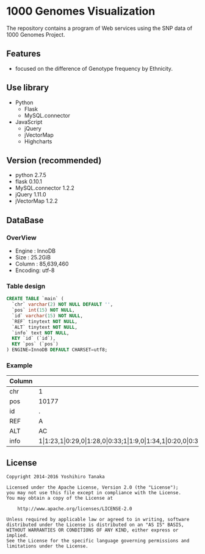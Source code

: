 # 1000 Genomes Visualization

The repository contains a program of Web services using the SNP data of 1000 Genomes Project.

## Features
* focused on the difference of Genotype frequency by Ethnicity.

## Use library
* Python
    * Flask
    * MySQL.connector
* JavaScript
    * jQuery
    * jVectorMap
    * Highcharts

## Version (recommended)
* python 2.7.5
* flask 0.10.1
* MySQL.connector 1.2.2
* jQuery 1.11.0
* jVectorMap 1.2.2


## DataBase

### OverView
* Engine  : InnoDB
* Size    : 25.2GiB
* Column  : 85,639,460
* Encoding: utf-8

### Table design
```SQL
CREATE TABLE `main` (
  `chr` varchar(2) NOT NULL DEFAULT '',
  `pos` int(15) NOT NULL,
  `id` varchar(15) NOT NULL,
  `REF` tinytext NOT NULL,
  `ALT` tinytext NOT NULL,
  `info` text NOT NULL,
  KEY `id` (`id`),
  KEY `pos` (`pos`)
) ENGINE=InnoDB DEFAULT CHARSET=utf8;
```

### Example
Column | Content
-------| -------
chr    | 1
pos    | 10177
id     | .
REF    | A
ALT    | AC
info   | 1&#124;1:23,1&#124;0:29,0&#124;1:28,0&#124;0:33;1&#124;1:9,0&#124;1:34,1&#124;0:20,0&#124;0:31;1&#124;1:28,0&#124;1:15,1&#124;0:27,0&#124;0:16;0&#124;0:19,0&#124;1:30,1&#124;0:26,1&#124;1:10;1&#124;1:9,1&#124;0:37,0&#124;1:36,0&#124;0:17;1&#124;1:35,0&#124;1:19,1&#124;0:24,0&#124;0:7;1&#124;1:3,0&#124;1:21,1&#124;0:31,0&#124;0:36;0&#124;0:34,1&#124;0:23,0&#124;1:42,1&#124;1:8;1&#124;1:2,0&#124;1:15,1&#124;0:23,0&#124;0:21;1&#124;1:4,0&#124;1:26,1&#124;0:24,0&#124;0:45;1&#124;1:21,0&#124;1:39,1&#124;0:42,0&#124;0:5;0&#124;0:38,0&#124;1:28,1&#124;0:29,1&#124;1:4;1&#124;1:7,1&#124;0:36,0&#124;1:38,0&#124;0:18;0&#124;0:13,0&#124;1:43,1&#124;0:41,1&#124;1:11;1&#124;1:1,0&#124;1:38,1&#124;0:30,0&#124;0:34;0&#124;0:16,1&#124;0:30,0&#124;1:36,1&#124;1:20;1&#124;0:21,0&#124;1:22,0&#124;0:62;1&#124;1:30,0&#124;1:26,1&#124;0:28,0&#124;0:15;1&#124;1:12,0&#124;1:26,1&#124;0:30,0&#124;0:28;0&#124;0:19,0&#124;1:24,1&#124;0:40,1&#124;1:20;1&#124;1:8,1&#124;0:26,0&#124;1:28,0&#124;0:34;1&#124;0:19,0&#124;1:20,0&#124;0:25;1&#124;1:18,1&#124;0:32,0&#124;1:38,0&#124;0:14;1&#124;1:10,1&#124;0:16,0&#124;1:13,0&#124;0:54;0&#124;0:13,1&#124;0:40,0&#124;1:30,1&#124;1:21;1&#124;1:6,0&#124;1:24,1&#124;0:27,0&#124;0:47

## License

```
Copyright 2014-2016 Yoshihiro Tanaka

Licensed under the Apache License, Version 2.0 (the "License");
you may not use this file except in compliance with the License.
You may obtain a copy of the License at

    http://www.apache.org/licenses/LICENSE-2.0

Unless required by applicable law or agreed to in writing, software
distributed under the License is distributed on an "AS IS" BASIS,
WITHOUT WARRANTIES OR CONDITIONS OF ANY KIND, either express or implied.
See the License for the specific language governing permissions and
limitations under the License.
```
